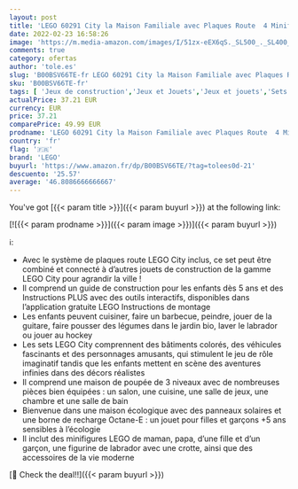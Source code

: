 ```yaml
---
layout: post
title: 'LEGO 60291 City la Maison Familiale avec Plaques Route  4 Minifigures  Jouet Filles et Garçons +5 Ans'
date: 2022-02-23 16:58:26
image: 'https://m.media-amazon.com/images/I/51zx-eEX6qS._SL500_._SL400_.jpg'
comments: true
category: ofertas
author: 'tole.es'
slug: 'B00BSV66TE-fr LEGO 60291 City la Maison Familiale avec Plaques Route 4...'
sku: 'B00BSV66TE-fr'
tags: [ 'Jeux de construction','Jeux et Jouets','Jeux et jouets','Sets de jeux de construction','lego', ]
actualPrice: 37.21 EUR
currency: EUR
price: 37.21
comparePrice: 49.99 EUR
prodname: 'LEGO 60291 City la Maison Familiale avec Plaques Route  4 Minifigures  Jouet Filles et Garçons +5 Ans'
country: 'fr'
flag: '🇫🇷'
brand: 'LEGO'
buyurl: 'https://www.amazon.fr/dp/B00BSV66TE/?tag=tolees0d-21'
descuento: '25.57'
average: '46.8086666666667'
---
```


You've got [{{< param title >}}]({{< param buyurl >}}) at the following link:

[![{{< param prodname >}}]({{< param image >}})]({{< param buyurl >}})

ℹ️:

- Avec le système de plaques route LEGO City inclus, ce set peut être combiné et connecté à d’autres jouets de construction de la gamme LEGO City pour agrandir la ville !
- Il comprend un guide de construction pour les enfants dès 5 ans et des Instructions PLUS avec des outils interactifs, disponibles dans l’application gratuite LEGO Instructions de montage
- Les enfants peuvent cuisiner, faire un barbecue, peindre, jouer de la guitare, faire pousser des légumes dans le jardin bio, laver le labrador ou jouer au hockey
- Les sets LEGO City comprennent des bâtiments colorés, des véhicules fascinants et des personnages amusants, qui stimulent le jeu de rôle imaginatif tandis que les enfants mettent en scène des aventures infinies dans des décors réalistes
- Il comprend une maison de poupée de 3 niveaux avec de nombreuses pièces bien équipées : un salon, une cuisine, une salle de jeux, une chambre et une salle de bain
- Bienvenue dans une maison écologique avec des panneaux solaires et une borne de recharge Octane-E : un jouet pour filles et garçons +5 ans sensibles à l’écologie
- Il inclut des minifigures LEGO de maman, papa, d’une fille et d’un garçon, une figurine de labrador avec une crotte, ainsi que des accessoires de la vie moderne

[🛒 Check the deal!!]({{< param buyurl >}})
